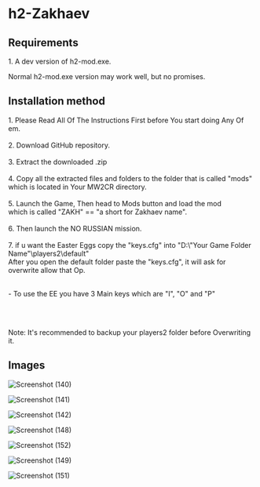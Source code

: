 # h2-Zakhaev

<h2>Requirements</h2>
1. A dev version of h2-mod.exe.
<p>Normal h2-mod.exe version may work well, but no promises.</p>

<h2>Installation method</h2>
1. Please Read All Of The Instructions First before You start doing Any Of em.<br><br>
2. Download GitHub repository.<br><br>
3. Extract the downloaded .zip<br><br>
4. Copy all the extracted files and folders to the folder that is called "mods"<br>which is located in Your MW2CR directory.<br><br>
5. Launch the Game, Then head to Mods button and load the mod<br>which is called "ZAKH" == "a short for Zakhaev name".<br><br>
6. Then launch the NO RUSSIAN mission.<br><br>
7. if u want the Easter Eggs copy the "keys.cfg" into "D:\"Your Game Folder Name"\players2\default"<br>After you open the default folder paste the "keys.cfg", it will ask for overwrite allow that Op.<br><br>
<p>- To use the EE you have 3 Main keys which are "I", "O" and "P"</p>
<br><br>
<p>Note: It's recommended to backup your players2 folder before Overwriting it.</p>

<h2>Images</h2>

![Screenshot (140)](https://github.com/3bdulra7manAmir/h2-Zakhaev/assets/64253660/c6d48d79-0582-40a7-9b17-7831b45fd303)

![Screenshot (141)](https://github.com/3bdulra7manAmir/h2-Zakhaev/assets/64253660/49be9311-23ce-4fa7-8ece-f589b3df9175)

![Screenshot (142)](https://github.com/3bdulra7manAmir/h2-Zakhaev/assets/64253660/36458c70-479b-4b70-9716-b33990f01b7b)

![Screenshot (148)](https://github.com/3bdulra7manAmir/h2-Zakhaev/assets/64253660/908d428f-9bbe-487b-b302-f8fab80274f0)

![Screenshot (152)](https://github.com/3bdulra7manAmir/h2-Zakhaev/assets/64253660/d48e7eb3-d78f-4885-93bf-29688df708ef)

![Screenshot (149)](https://github.com/3bdulra7manAmir/h2-Zakhaev/assets/64253660/a3e7d1a5-9a6f-461d-ae79-9adf11fe7e75)

![Screenshot (151)](https://github.com/3bdulra7manAmir/h2-Zakhaev/assets/64253660/afdd5f5a-41ce-43b8-b11c-192918fee453)
